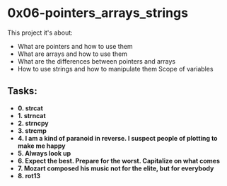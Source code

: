 # 0x06-pointers_arrays_strings

This project it's about:

- What are pointers and how to use them
- What are arrays and how to use them
- What are the differences between pointers and arrays
- How to use strings and how to manipulate them Scope of variables



## Tasks:

 - **0. strcat**
 - **1. strncat**
 - **2. strncpy**
 - **3. strcmp**
 - **4. I am a kind of paranoid in reverse. I suspect people of plotting to make me happy**
 - **5. Always look up**
 - **6. Expect the best. Prepare for the worst. Capitalize on what comes**
 - **7. Mozart composed his music not for the elite, but for everybody**
 - **8. rot13**
